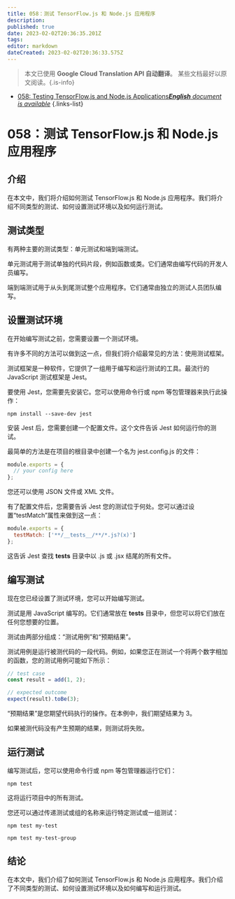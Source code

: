 ```yaml
---
title: 058：测试 TensorFlow.js 和 Node.js 应用程序
description: 
published: true
date: 2023-02-02T20:36:35.201Z
tags: 
editor: markdown
dateCreated: 2023-02-02T20:36:33.575Z
---
```


> 本文已使用 **Google Cloud Translation API 自动翻译**。
某些文档最好以原文阅读。{.is-info}



- [058: Testing TensorFlow.js and Node.js Applications***English** document is available*](/en/Knowledge-base/TensorFlow-js/Learning/058-testing-tensorflow-js-and-node-js-applications)
{.links-list}


# 058：测试 TensorFlow.js 和 Node.js 应用程序

## 介绍

在本文中，我们将介绍如何测试 TensorFlow.js 和 Node.js 应用程序。我们将介绍不同类型的测试、如何设置测试环境以及如何运行测试。

## 测试类型

有两种主要的测试类型：单元测试和端到端测试。

单元测试用于测试单独的代码片段，例如函数或类。它们通常由编写代码的开发人员编写。

端到端测试用于从头到尾测试整个应用程序。它们通常由独立的测试人员团队编写。

## 设置测试环境

在开始编写测试之前，您需要设置一个测试环境。

有许多不同的方法可以做到这一点，但我们将介绍最常见的方法：使用测试框架。

测试框架是一种软件，它提供了一组用于编写和运行测试的工具。最流行的 JavaScript 测试框架是 Jest。

要使用 Jest，您需要先安装它。您可以使用命令行或 npm 等包管理器来执行此操作：

```
npm install --save-dev jest
```

安装 Jest 后，您需要创建一个配置文件。这个文件告诉 Jest 如何运行你的测试。

最简单的方法是在项目的根目录中创建一个名为 jest.config.js 的文件：

```js
module.exports = {
  // your config here
};
```

您还可以使用 JSON 文件或 XML 文件。

有了配置文件后，您需要告诉 Jest 您的测试位于何处。您可以通过设置“testMatch”属性来做到这一点：

```js
module.exports = {
  testMatch: ['**/__tests__/**/*.js?(x)']
};
```

这告诉 Jest 查找 __tests__ 目录中以 .js 或 .jsx 结尾的所有文件。

## 编写测试

现在您已经设置了测试环境，您可以开始编写测试。

测试是用 JavaScript 编写的。它们通常放在 __tests__ 目录中，但您可以将它们放在任何您想要的位置。

测试由两部分组成：“测试用例”和“预期结果”。

测试用例是运行被测代码的一段代码。例如，如果您正在测试一个将两个数字相加的函数，您的测试用例可能如下所示：

```js
// test case
const result = add(1, 2);

// expected outcome
expect(result).toBe(3);
```

“预期结果”是您期望代码执行的操作。在本例中，我们期望结果为 3。

如果被测代码没有产生预期的结果，则测试将失败。

## 运行测试

编写测试后，您可以使用命令行或 npm 等包管理器运行它们：

```
npm test
```

这将运行项目中的所有测试。

您还可以通过传递测试或组的名称来运行特定测试或一组测试：

```
npm test my-test
```

```
npm test my-test-group
```

## 结论

在本文中，我们介绍了如何测试 TensorFlow.js 和 Node.js 应用程序。我们介绍了不同类型的测试、如何设置测试环境以及如何编写和运行测试。